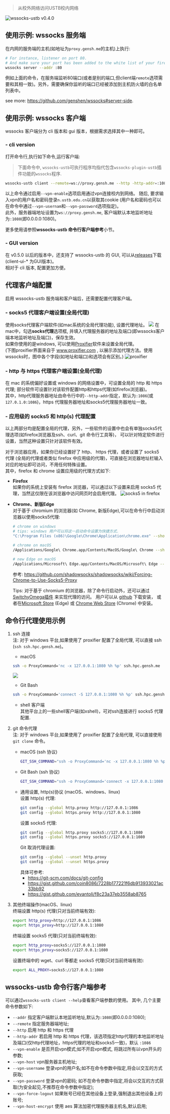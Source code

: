 > 从校外网络访问USTB校内网络

![wssocks-ustb v0.4.0](https://img.shields.io/badge/wssocks--ustb-v0.4.0-orange.svg)

## 使用示例: wssocks 服务端  
 在内网的服务端的主机(如地址为`proxy.gensh.me`的主机)上执行:
 ```bash
 # For instance, listener on port 80.
 # And make sure your port has been added to the white list of your firewall.
 wssocks server --addr :80
 ```
 例如上面的命令，在服务端监听80端口(或者是别的端口,但client端`remote`选项需要和其相一致)。另外，需要确保你监听的端口已经被添加到主机防火墙的白名单列表中。

 see more: https://github.com/genshen/wssocks#server-side.

## 使用示例: wssocks 客户端 
wssocks 客户端分为 cli 版本和 gui 版本，根据需求选择其中一种即可。

### - cli version
  打开命令行,执行如下命令,运行客户端:
   > 下面命令中, `wssocks-ustb`可执行程序均指代包含`wssocks-plugin-ustb`插件功能的`wssocks`程序.
   ```bash
   wssocks-ustb client --remote=ws://proxy.gensh.me --http -http-addr=:1086 --vpn-enable --vpn-host=n.ustb.edu.cn --vpn-force-logout --vpn-host-encrypt
   ```
   以上命令通过启用`--vpn-enable`选项启用通过vpn连接校内到网络。
   随后, 要求输入vpn的用户名和密码登录`n.ustb.edu.cn`以获取其cookie (用户名和密码也可以在命令中通过`--vpn-usernam`和`--vpn-password`选项指定)。  
   此外，服务器端地址设置为`ws://proxy.gensh.me`, 客户端默认本地监听地址为`:1080`(即0.0.0.0:1080)。

   更多使用请参照**wssocks-ustb 命令行客户端参考**小节。

### - GUI version
 在 v0.5.0 以后的版本中，还支持了 wssocks-ustb 的 GUI, 可以从[releases](https://github.com/genshen/wssocks-plugin-ustb/releases)下载 (client-ui-* 为GUI版本)。  
 相对于 cli 版本, 配置更加方便。

## 代理客户端配置
启用 wssocks-ustb 服务端和客户端后，还需要配置代理客户端。

### - socks5 代理客户端设置(全局代理)   
  使用socks代理客户端软件(如mac系统的全局代理功能), 设置代理地址。
  ![](asserts/mac-proxy.png)
  在mac中，勾选**socks代理**选项框, 并填入代理服务器的地址及端口(即wssocks客户端本地监听地址及端口)，保存生效。  
  如果你使用的是windows, 可以使用[Proxifier](https://www.proxifier.com/)软件来设置全局代理。  
  (下图proxifier界面来自于  www.proxifier.com , 以展示添加代理方法。使用wssocks时，图中各个字段(如地址和端口)和选项会有区别。)
  ![proxifier](https://www.proxifier.com/screenshots/proxy.png)  

### - http 与 https 代理客户端设置(全局代理)  
  在 mac 的系统偏好设置或 windows 的网络设置中，可设置全局的 http 和 https 代理; 部分软件可设置针对该软件配置http和https代理(如firefox浏览器)。  
  其中，http代理服务器地址由命令行中的`--http-addr`指定，默认为`:1086`(或`127.0.1.0:1086`)，https 代理服务器地址和socks5代理服务器地址一致。

### - 应用级的 socks5 和 http(s) 代理配置  
   以上两部分均是配置全局的代理，另外，一些软件的设置中也会有单独socks5代理选项(如firefox浏览器及ssh、curl、git 命令行工具等)，
   可以针对特定软件进行设置，当然这种设置只针对该软件有效。  

   对于浏览器应用，如果你已经设置好了 http、 https 代理，或者设置了 socks5 代理
   (全局的代理或者类似 firefox 中应用级的代理)，可直接在浏览器地址栏输入对应的地址即可访问，不用任何特殊设置。  
   其中，firefox 和 chrome 设置应用级的代理方式如下:
   - **Firefox**  
    如果你的系统上安装有 firefox 浏览器，可以通过以下设置来启用 socks5 代理，当然这仅限在该浏览器中访问网页时会启用代理。 
      ![socks5 in firefox](asserts/socks5-firefox.png)
   - **Chrome、新版Edge**  
     对于基于 chromium 的浏览器(如 Chrome, 新版Edge),可以在命令行中启动浏览器以使用socks5代理:
     ```bash
     # chrome on windows
     # tips: windows 用户可以将这一启动命令设置为快捷方式.
     "C:\Program Files (x86)\Google\Chrome\Application\chrome.exe" --show-app-list --proxy-server="socks5://127.0.0.1:1080" --host-resolver-rules="MAP * 0.0.0.0 , EXCLUDE localhost"
     ```
     ```bash
     # chrome on macOS
     /Applications/Google\ Chrome.app/Contents/MacOS/Google\ Chrome --show-app-list --proxy-server="socks5://127.0.0.1:1080" --host-resolver-rules="MAP * 0.0.0.0 , EXCLUDE localhost"
     ```
     ```bash
     # new Edge on macOS
     /Applications/Microsoft\ Edge.app/Contents/MacOS/Microsoft\ Edge --show-app-list --proxy-server="socks5://127.0.0.1:1080" --host-resolver-rules="MAP * 0.0.0.0 , EXCLUDE localhost"
     ```
     参考: https://github.com/shadowsocks/shadowsocks/wiki/Forcing-Chrome-to-Use-Socks5-Proxy

     Tips: 对于基于 chromium 的浏览器，除了命令行启动外，还可以通过 [SwitchyOmega插件](https://github.com/FelisCatus/SwitchyOmega/releases) 来实现代理的访问。
     用户可以从 [github](https://github.com/FelisCatus/SwitchyOmega) 下载安装，
     或者在[Microsoft Store](https://microsoftedge.microsoft.com/addons/detail/dijmmgblneagkcdganednabkbgjmceoe) (Edge) 或 [Chrome Web Store](https://chrome.google.com/webstore/detail/proxy-switchyomega/padekgcemlokbadohgkifijomclgjgif) (Chrome) 中安装。

## 命令行代理使用示例
1. ssh 连接  
   注: 对于 windows 平台,如果使用了 proxifier 配置了全局代理, 可以直接 ssh (`ssh ssh.hpc.gensh.me`)。
   - macOS  
   ```bash
   ssh -o ProxyCommand='nc -x 127.0.0.1:1080 %h %p' ssh.hpc.gensh.me
   ```
   ![](asserts/ssh-example.png)  
   - Git Bash  
   ```bash
   ssh -o ProxyCommand='connect -S 127.0.0.1:1080 %h %p' ssh.hpc.gensh.me
   ```
   - shell 客户端  
   其他平台上的一些shell客户端(如xshell)，可对ssh连接进行 socks5 代理配置.

2. git 命令代理  
   注: 对于 windows 平台,如果使用了 proxifier 配置了全局代理, 可以直接使用 `git clone` 命令。

   - macOS (ssh 协议)  
      ```bash
      GIT_SSH_COMMAND="ssh -o ProxyCommand='nc -x 127.0.0.1:1080 %h %p' " git clone ssh://git@github.com:22/cli/cli.git
      ```
   - Git Bash (ssh 协议)  
      ```bash
      GIT_SSH_COMMAND="ssh -o ProxyCommand='connect -x 127.0.0.1:1080 %h %p' " git clone ssh://git@github.com:22/cli/cli.git
      ```
   - 通用设置, http(s)协议 (macOS、windows、linux)  
      设置 http(s) 代理:
      ```bash
      git config --global http.proxy http://127.0.0.1:1086
      git config --global https.proxy http://127.0.0.1:1080
      ```
      设置 socks5 代理:
      ```bash
      git config --global http.proxy socks5://127.0.0.1:1080
      git config --global https.proxy socks5://127.0.0.1:1080
      ```
      Git 取消代理设置:
      ```bash
      git config --global --unset http.proxy
      git config --global --unset https.proxy
      ```
      具体可参考:
      - https://git-scm.com/docs/git-config  
      - https://gist.github.com/coin8086/7228b177221f6db913933021ac33bb92
      - https://gist.github.com/evantoli/f8c23a37eb3558ab8765

3. 其他终端操作(macOS、linux)  
   终端设置 http(s) 代理(只对当前终端有效):  
   ```bash
   export http_proxy=http://127.0.0.1:1086
   export https_proxy=http://127.0.0.1:1080
   ```
   终端设置 socks5 代理(只对当前终端有效):  
   ```bash
   export http_proxy=socks5://127.0.0.1:1080
   export https_proxy=socks5://127.0.0.1:1080
   ```
   设置终端中的 wget、curl 等都走 socks5 代理(只对当前终端有效):
   ```bash
   export ALL_PROXY=socks5://127.0.0.1:1080
   ```

## wssocks-ustb 命令行客户端参考
  可以通过`wssocks-ustb client --help`查看客户端参数的使用。 其中, 几个主要命令参数如下:
   - `--addr` 指定客户端默认本地监听地址,默认为`:1080`(即0.0.0.0:1080);
   - `--remote` 指定服务器端地址;
   - `--http` 启用 http 和 https 代理 
   - `--http-addr` 若启用 http  和 https 代理，该选项指定http代理的本地监听地址及端口(仅http代理地址，https代理的地址和socks5一致)，默认 `:1086`
   - `--vpn-enable` 是否开启vpn模式;如不开启vpn模式, 将跳过所有以vpn开头的参数;
   - `--vpn-host` vpn服务器主机地址;
   - `--vpn-username` 登录vpn的用户名;如不在命令参数中指定,将会以交互的方式获取;
   - `--vpn-password` 登录vpn的密码; 如不在命令参数中指定,将会以交互的方式获取(为安全起见,不推荐在命令参数中指定);
   - `--vpn-force-logout` 如果账号已经在其他设备上登录,强制退出其他设备上的账号;
   - `--vpn-host-encrypt` 使用 aes 算法加密代理服务器主机名,默认启用;
